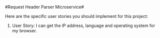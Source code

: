 #Request Header Parser Microservice#

Here are the specific user stories you should implement for this project:

1. User Story:  I can get the IP address, language and operating system for my browser.
